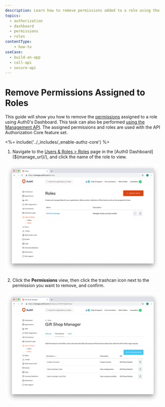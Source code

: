 ```yaml
---
description: Learn how to remove permissions added to a role using the Auth0 Management Dashboard. For use with Auth0's API Authorization Core feature set.
topics:
  - authorization
  - dashboard
  - permissions
  - roles
contentType: 
    - how-to
useCase:
  - build-an-app
  - call-api
  - secure-api
---
```

# Remove Permissions Assigned to Roles

This guide will show you how to remove the [permissions](/authorization/concepts/rbac) assigned to a role using Auth0's Dashboard. This task can also be performed [using the Management API](/authorization/guides/api/remove-role-permissions). The assigned permissions and roles are used with the API Authorization Core feature set.

<%= include('../_includes/_enable-authz-core') %>

1. Navigate to the [Users & Roles > Roles](${manage_url}/#/roles) page in the [Auth0 Dashboard](${manage_url}/), and click the name of the role to view.

![Select Role](/media/articles/authorization/role-list.png)

2. Click the **Permissions** view, then click the trashcan icon next to the permission you want to remove, and confirm.

![Remove Permissions](/media/articles/authorization/role-def-permissions.png)
